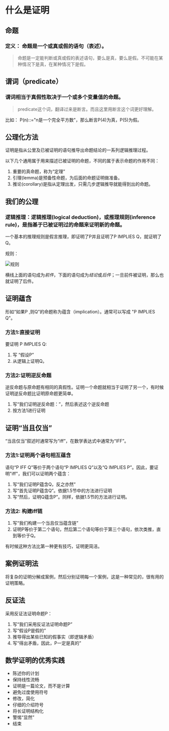 # 什么是证明
## 命题
### 定义： 命题是一个或真或假的语句（表述）。
> 命题是一定能判断或真或假的表述语句，要么是真，要么是假。不可能在某种情况下是真，在某种情况下是假。

## 谓词（predicate）
### 谓词相当于真假性取决于一个或多个变量值的命题。
> predicate这个词，翻译过来是断言。而且这里用断言这个词更好理解。

比如： P(n)::="n是一个完全平方数"，那么断言P(4)为真，P(5)为假。

## 公理化方法
证明是指从公里及已被证明的语句推导出命题结论的一系列逻辑推理过程。

以下几个通用属于用来描述已被证明的命题，不同的属于表示命题的作用不同：
1. 重要的真命题，称为“定理”
2. 引理(lemma)是预备性命题，为后面的命题证明做准备。
3. 推论(corollary)是指从定理出发，只需几步逻辑推导就能得到出的命题。

## 我们的公理

### 逻辑推理：逻辑推理(logical deduction)，或推理规则(inference rule)，是指基于已被证明过的命题来证明新的命题。

一个基本的推理规则是假言推理，即证明了P并且证明了P IMPLIES Q，就证明了Q。

规则：

![规则](https://img001-10042971.cos.ap-shanghai.myqcloud.com/blog/mcs/Xnip2020-02-09_18-07-19.png)

横线上面的语句成为*前件*，下面的语句成为*结论*或*后件*；一旦前件被证明，那么也就证明了后件。


## 证明蕴含
形如“如果P ,则Q”的命题称为蕴含（implication）。通常可以写成 "P IMPLIES Q"。

### 方法1:直接证明
要证明 P IMPLIES Q:
1. 写 “假设P”
2. 从逻辑上证明Q。

### 方法2:证明逆反命题
逆反命题与原命题有相同的真假性。证明一个命题就相当于证明了另一个，有时候证明逆反命题比证明原命题更简单。

1. 写“我们证明逆反命题：”，然后表述这个逆反命题
2. 按方法1进行证明

## 证明“当且仅当”
“当且仅当”叙述时通常写为“iff”，在数学表达式中通常为“IFF”。

### 方法1:证明两个语句相互蕴含
语句“P IFF Q”等价于两个语句“P IMPLIES Q”以及“Q IMPLIES P”。因此，要证明"iff"，我们可以证明两个蕴含：
1. 写“我们证明P蕴含Q，反之亦然”
2. 写“首先证明P蕴含Q”。依据1.5节中的方法进行证明
3. 写“然后，证明Q蕴含P”。同样，依据1.5节的方法进行证明。

### 方法2: 构建iff链
1. 写“我们构建一个当且仅当蕴含链”
2. 证明P等价于第二个语句，然后第二个语句等价于第三个语句，依次类推，直到等价于Q。

有时候这种方法比第一种更有技巧，证明更简洁。

## 案例证明法
将复杂的证明分解成案例，然后分别证明每一个案例，这是一种常见的，很有用的证明策略。

## 反证法
采用反证法证明命题P：
1. 写“我们采用反证法证明命题P”
2. 写“假设P是假的”
3. 推导得出某些已知的假事实（即逻辑矛盾）
4. 写“得出矛盾，因此，P一定是真的”

## 数学证明的优秀实践
- 陈述你的计划
- 保持线性流畅
- 证明是一篇论文，而不是计算
- 避免过度使用符号
- 修改，简化
- 仔细的介绍符号
- 将长证明结构化
- 警惕“显然”
- 结束
